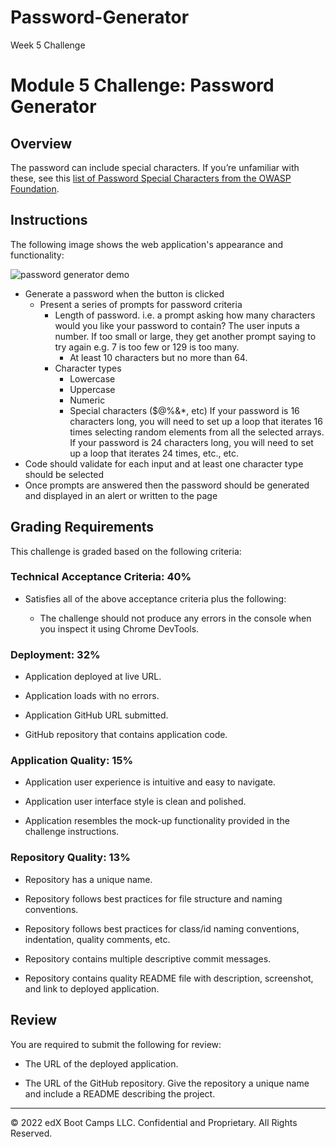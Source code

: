 # Password-Generator
Week 5 Challenge
# Module 5 Challenge: Password Generator

## Overview

The password can include special characters. If you’re unfamiliar with these, see this [list of Password Special Characters from the OWASP Foundation](https://www.owasp.org/index.php/Password_special_characters).

## Instructions

The following image shows the web application's appearance and functionality:

![password generator demo](./assets/05-javascript-challenge-demo.png)

* Generate a password when the button is clicked
  * Present a series of prompts for password criteria
    * Length of password. i.e. a prompt asking how many characters would you like your password to contain? The user inputs a number. If too small or large, they get another prompt saying to try again e.g. 7 is too few or 129 is too many.
      * At least 10 characters but no more than 64.
    * Character types
      * Lowercase
      * Uppercase
      * Numeric
      * Special characters ($@%&*, etc)
      If your password is 16 characters long, you will need to set up a loop that iterates 16 times selecting random elements from all the selected arrays. If your password is 24 characters long, you will need to set up a loop that iterates 24 times, etc., etc.
 * Code should validate for each input and at least one character type should be selected
  * Once prompts are answered then the password should be generated and displayed in an alert or written to the page

## Grading Requirements

This challenge is graded based on the following criteria: 

### Technical Acceptance Criteria: 40%

* Satisfies all of the above acceptance criteria plus the following:

  * The challenge should not produce any errors in the console when you inspect it using Chrome DevTools.

### Deployment: 32%

* Application deployed at live URL.

* Application loads with no errors.

* Application GitHub URL submitted.

* GitHub repository that contains application code.

### Application Quality: 15%

* Application user experience is intuitive and easy to navigate.

* Application user interface style is clean and polished.

* Application resembles the mock-up functionality provided in the challenge instructions.

### Repository Quality: 13%

* Repository has a unique name.

* Repository follows best practices for file structure and naming conventions.

* Repository follows best practices for class/id naming conventions, indentation, quality comments, etc.

* Repository contains multiple descriptive commit messages.

* Repository contains quality README file with description, screenshot, and link to deployed application.


## Review

You are required to submit the following for review:

* The URL of the deployed application.

* The URL of the GitHub repository. Give the repository a unique name and include a README describing the project.

---

© 2022 edX Boot Camps LLC. Confidential and Proprietary. All Rights Reserved.

